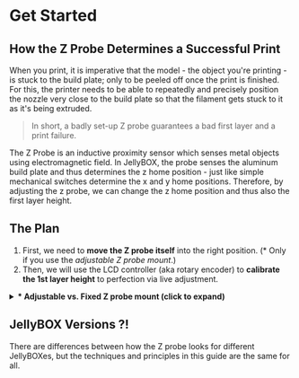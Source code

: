 # Get Started

## How the Z Probe Determines a Successful Print

When you print, it is imperative that the model - the object you're printing - is stuck to the build plate; only to be peeled off once the print is finished. For this, the printer needs to be able to repeatedly and precisely position the nozzle very close to the build plate so that the filament gets stuck to it as it's being extruded.

> In short, a badly set-up Z probe guarantees a bad first layer and a print failure.

The Z Probe is an inductive proximity sensor which senses metal objects using electromagnetic field. In JellyBOX, the probe senses the aluminum build plate and thus determines the z home position - just like simple mechanical switches determine the x and y home positions. Therefore, by adjusting the z probe, we can change the z home position and thus also the first layer height.

## The Plan

1. First, we need to **move the Z probe itself** into the right position. (* Only if you use the _adjustable Z probe mount_.)
2. Then, we will use the LCD controller (aka rotary encoder) to **calibrate the 1st layer height** to perfection via live adjustment.

<details>
<summary><b>* Adjustable vs. Fixed Z probe mount (click to expand)</b></summary>

![zprobe-mount.png](assets/zprobe-mount.png)

**Adjustable Z probe mount** is
- 👍 Perfect for power users who want to use hotends of different lengths (like full metal E3D v6 hotend).
- 👍 Compatible with jb JellyBOX Original and 2.
- 👎 Under certain conditions can move if disturbed.

**Fixed Z probe mount** is
- 👍 Easier to use
- 👍 Can never move once set-up
- 👎 Is only compatible with JellyBOX 2 in the moment
</details>


## JellyBOX Versions ?!

There are differences between how the Z probe looks for different JellyBOXes, but the techniques and principles in this guide are the same for all.

[comment]:: ( #todo image of the various probes and probe mounts with version names)
